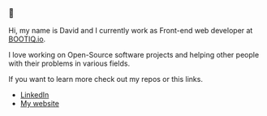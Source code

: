 ### 👋

Hi, my name is David and I currently work as Front-end web developer at [BOOTIQ.io](https://www.bootiq.io/en).

I love working on Open-Source software projects and helping other people with their problems in various fields.

If you want to learn more check out my repos or this links.

- [LinkedIn](https://www.linkedin.com/in/davidrychly/)
- [My website](https://davidrychly.cz/)
